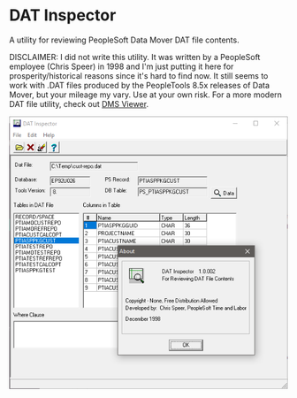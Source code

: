 # DAT Inspector

A utility for reviewing PeopleSoft Data Mover DAT file contents.

DISCLAIMER: I did not write this utility. It was written by a PeopleSoft employee (Chris Speer) in 1998 and I'm just putting it here for prosperity/historical reasons since it's hard to find now. It still seems to work with .DAT files produced by the PeopleTools 8.5x releases of Data Mover, but your mileage my vary. Use at your own risk. For a more modern DAT file utility, check out [DMS Viewer](https://github.com/tslater2006/DMS-Viewer).

![UI screenshot](https://github.com/jradwan/DATInspector/blob/master/screenshot.png)
